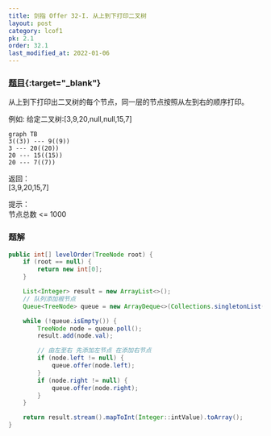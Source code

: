 ```yaml
---
title: 剑指 Offer 32-I. 从上到下打印二叉树
layout: post
category: lcof1
pk: 2.1
order: 32.1
last_modified_at: 2022-01-06
---
```


### [题目](https://leetcode-cn.com/problems/cong-shang-dao-xia-da-yin-er-cha-shu-lcof/){:target="_blank"}

从上到下打印出二叉树的每个节点，同一层的节点按照从左到右的顺序打印。

例如:
给定二叉树:[3,9,20,null,null,15,7]

```mermaid
graph TB
3((3)) --- 9((9))
3 --- 20((20))
20 --- 15((15))
20 --- 7((7))
```

返回：  
[3,9,20,15,7]


提示：  
节点总数 <= 1000

### 题解

```java
public int[] levelOrder(TreeNode root) {
    if (root == null) {
        return new int[0];
    }

    List<Integer> result = new ArrayList<>();
    // 队列添加根节点
    Queue<TreeNode> queue = new ArrayDeque<>(Collections.singletonList(root));

    while (!queue.isEmpty()) {
        TreeNode node = queue.poll();
        result.add(node.val);

        // 由左至右 先添加左节点 在添加右节点
        if (node.left != null) {
            queue.offer(node.left);
        }
        if (node.right != null) {
            queue.offer(node.right);
        }
    }

    return result.stream().mapToInt(Integer::intValue).toArray();
}
```
